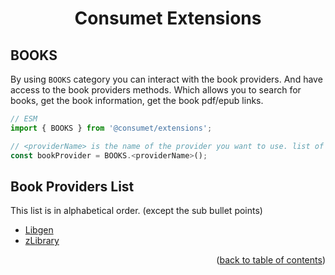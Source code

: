 <h1 align="center">Consumet Extensions</h1>

<h2>BOOKS</h2>

By using `BOOKS` category you can interact with the book providers. And have access to the book providers methods. Which allows you to search for books, get the book information, get the book pdf/epub links.

```ts
// ESM
import { BOOKS } from '@consumet/extensions';

// <providerName> is the name of the provider you want to use. list of the proivders is below.
const bookProvider = BOOKS.<providerName>();
```

## Book Providers List
This list is in alphabetical order. (except the sub bullet points)

- [Libgen](../providers/libgen.md)
- [zLibrary](../providers/zLibrary.md)

<p align="end">(<a href="https://github.com/consumet/extensions/blob/master/docs">back to table of contents</a>)</p>